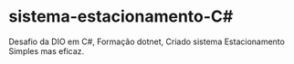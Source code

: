 # sistema-estacionamento-C#
Desafio da DIO em C#, Formação dotnet, Criado sistema Estacionamento Simples mas eficaz.

<img src="">

